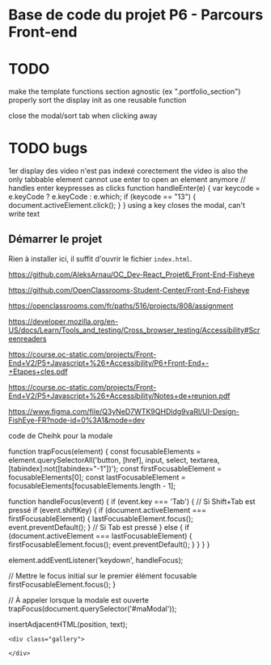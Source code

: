 # Base de code du projet P6 - Parcours Front-end

# TODO

make the template functions section agnostic (ex ".portfolio_section")
properly sort the display init as one reusable function

close the modal/sort tab when clicking away

# TODO bugs

1er display des video n'est pas indexé corectement
the video is also the only tabbable element
cannot use enter to open an element anymore
// handles enter keypresses as clicks
function handleEnter(e) {
var keycode = e.keyCode ? e.keyCode : e.which;
if (keycode == "13") {
document.activeElement.click();
}
}
using a key closes the modal, can't write text

## Démarrer le projet

Rien à installer ici, il suffit d'ouvrir le fichier `index.html`.

https://github.com/AleksArnau/OC_Dev-React_Projet6_Front-End-Fisheye

https://github.com/OpenClassrooms-Student-Center/Front-End-Fisheye

https://openclassrooms.com/fr/paths/516/projects/808/assignment

https://developer.mozilla.org/en-US/docs/Learn/Tools_and_testing/Cross_browser_testing/Accessibility#Screenreaders

https://course.oc-static.com/projects/Front-End+V2/P5+Javascript+%26+Accessibility/P6+Front-End+-+Etapes+cles.pdf

https://course.oc-static.com/projects/Front-End+V2/P5+Javascript+%26+Accessibility/Notes+de+reunion.pdf

https://www.figma.com/file/Q3yNeD7WTK9QHDldg9vaRl/UI-Design-FishEye-FR?node-id=0%3A1&mode=dev

code de Cheihk pour la modale

function trapFocus(element) {
const focusableElements = element.querySelectorAll('button, [href], input, select, textarea, [tabindex]:not([tabindex="-1"])');
const firstFocusableElement = focusableElements[0];
const lastFocusableElement = focusableElements[focusableElements.length - 1];

function handleFocus(event) {
if (event.key === 'Tab') {
// Si Shift+Tab est pressé
if (event.shiftKey) {
if (document.activeElement === firstFocusableElement) {
lastFocusableElement.focus();
event.preventDefault();
}
// Si Tab est pressé
} else {
if (document.activeElement === lastFocusableElement) {
firstFocusableElement.focus();
event.preventDefault();
}
}
}
}

element.addEventListener('keydown', handleFocus);

// Mettre le focus initial sur le premier élément focusable
firstFocusableElement.focus();
}

// À appeler lorsque la modale est ouverte
trapFocus(document.querySelector('#maModal'));

insertAdjacentHTML(position, text);

<!DOCTYPE html>
<html lang="en">
<head>
    <meta charset="UTF-8">
    <meta name="viewport" content="width=device-width, initial-scale=1.0">
    <title>Document</title>
</head>
<body>

    <div class="gallery">

    </div>

</body>
    <script>
        const gallery = document.querySelector('.gallery');

        data.forEach(element => {
            gallery.insertAdjacentHTML('beforend', `
                <div>

                    <img src="${element.url}" />
                    <p>${element.text}</p>

                </diV>
            `)
        });
    </script>

</html>
